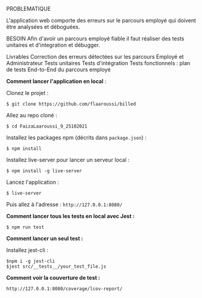 
PROBLEMATIQUE

L'application web comporte des erreurs sur le parcours employé qui doivent être analysées et déboguées.

BESOIN
Afin d'avoir un parcours employé fiable il faut réaliser des tests unitaires et d'integration et débugger.

Livrables
 Correction des erreurs détectées sur les parcours Employé et Administrateur
 Tests unitaires
 Tests d'intégration 
 Tests fonctionnels : plan de tests End-to-End du parcours employé



**Comment lancer l'application en local** :

Clonez le projet :
```
$ git clone https://github.com/flaaroussi/billed
```

Allez au repo cloné :
```
$ cd FaizaLaaroussi_9_25102021
```

Installez les packages npm (décrits dans `package.json`) :
```
$ npm install
```

Installez live-server pour lancer un serveur local :
```
$ npm install -g live-server
```

Lancez l'application :
```
$ live-server
```

Puis allez à l'adresse : `http://127.0.0.1:8080/`


**Comment lancer tous les tests en local avec Jest :**

```
$ npm run test
```

**Comment lancer un seul test :**

Installez jest-cli :

```
$npm i -g jest-cli
$jest src/__tests__/your_test_file.js
```

**Comment voir la couverture de test :**

`http://127.0.0.1:8080/coverage/lcov-report/`


